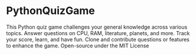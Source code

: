 # PythonQuizGame
This Python quiz game challenges your general knowledge across various topics. Answer questions on CPU, RAM, literature, planets, and more. Track your score, learn, and have fun. Clone and contribute questions or features to enhance the game. Open-source under the MIT License
